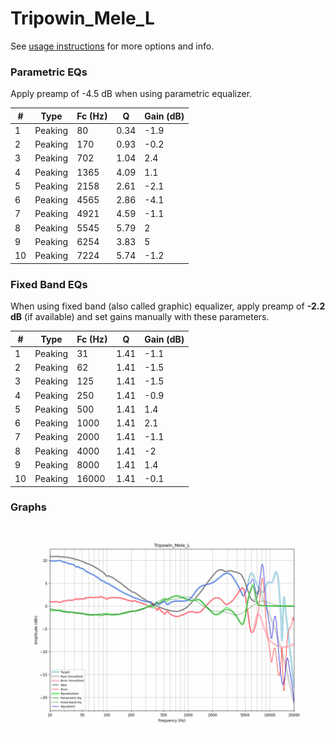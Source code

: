 # Tripowin_Mele_L
See [usage instructions](https://github.com/jaakkopasanen/AutoEq#usage) for more options and info.

### Parametric EQs
Apply preamp of -4.5 dB when using parametric equalizer.

|   # | Type    |   Fc (Hz) |    Q |   Gain (dB) |
|-----|---------|-----------|------|-------------|
|   1 | Peaking |        80 | 0.34 |        -1.9 |
|   2 | Peaking |       170 | 0.93 |        -0.2 |
|   3 | Peaking |       702 | 1.04 |         2.4 |
|   4 | Peaking |      1365 | 4.09 |         1.1 |
|   5 | Peaking |      2158 | 2.61 |        -2.1 |
|   6 | Peaking |      4565 | 2.86 |        -4.1 |
|   7 | Peaking |      4921 | 4.59 |        -1.1 |
|   8 | Peaking |      5545 | 5.79 |         2   |
|   9 | Peaking |      6254 | 3.83 |         5   |
|  10 | Peaking |      7224 | 5.74 |        -1.2 |

### Fixed Band EQs
When using fixed band (also called graphic) equalizer, apply preamp of **-2.2 dB** (if available) and set gains manually with these parameters.

|   # | Type    |   Fc (Hz) |    Q |   Gain (dB) |
|-----|---------|-----------|------|-------------|
|   1 | Peaking |        31 | 1.41 |        -1.1 |
|   2 | Peaking |        62 | 1.41 |        -1.5 |
|   3 | Peaking |       125 | 1.41 |        -1.5 |
|   4 | Peaking |       250 | 1.41 |        -0.9 |
|   5 | Peaking |       500 | 1.41 |         1.4 |
|   6 | Peaking |      1000 | 1.41 |         2.1 |
|   7 | Peaking |      2000 | 1.41 |        -1.1 |
|   8 | Peaking |      4000 | 1.41 |        -2   |
|   9 | Peaking |      8000 | 1.41 |         1.4 |
|  10 | Peaking |     16000 | 1.41 |        -0.1 |

### Graphs
![](./Tripowin_Mele_L.png)
